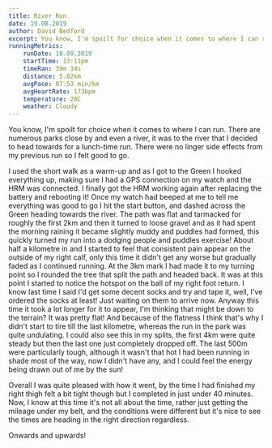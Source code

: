 ```yaml
---
title: River Run
date: 19.08.2019
author: David Bedford
excerpt: You know, I'm spoilt for choice when it comes to where I can run. There are numerous parks close by and even a river, it was to the river that I decided to head towards for a lunch-time run. Therewere no linger side effects from my previous run so I felt good to go.
runningMetrics:
    runDate: 18.08.2019
    startTime: 13:11pm
    timeRan: 39m 34s
    distance: 5.02km
    avgPace: 07:53 min/km
    avgHeartRate: 173bpm
    temperature: 20C
    weather: Cloudy
---
```


You know, I'm spoilt for choice when it comes to where I can run. There are numerous parks close
by and even a river, it was to the river that I decided to head towards for a lunch-time run. There
were no linger side effects from my previous run so I felt good to go. 

I used the short walk as a warm-up and as I got to the Green I hooked everything up, making sure I
had a GPS connection on my watch and the HRM was connected. I finally got the HRM working again
after replacing the battery and rebooting it! Once my watch had beeped at me to tell me everything
was good to go I hit the start button, and dashed across the Green heading towards the river. The path
was flat and tarmacked for roughly the first 2km and then it turned to loose gravel and as it had spent
the morning raining it became slightly muddy and puddles had formed, this quickly turned my run into a
dodging people and puddles exercise! About half a kilometre in and I started to feel that consistent
pain appear on the outside of my right calf, only this time it didn't get any worse but gradually
faded as I continued running. At the 3km mark I had made it to my turning point so I rounded the tree
that split the path and headed back. It was at this point I started to notice the hotspot on the ball
of my right foot return. I know last time I said I'd get some decent socks and try and tape it, well,
I've ordered the socks at least! Just waiting on them to arrive now. Anyway this time it took a lot
longer for it to appear, I'm thinking that might be down to the terrain? It was pretty flat! And because
of the flatness I think that's why I didn't start to tire till the last kilometre, whereas the run
in the park was quite undulating. I could also see this in my splits, the first 4km were quite steady
but then the last one just completely dropped off. The last 500m were particularly tough, although it
wasn't that hot I had been running in shade most of the way, now I didn't have any, and I could feel
the energy being drawn out of me by the sun!

Overall I was quite pleased with how it went, by the time I had finished my right thigh felt a bit tight
though but I completed in just under 40 minutes. Now, I know at this time it's not all about the time,
rather just getting the mileage under my belt, and the conditions were different but it's nice to see
the times are heading in the right direction regardless.

Onwards and upwards!